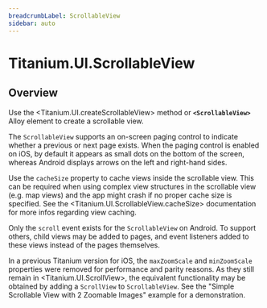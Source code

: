 ```yaml
---
breadcrumbLabel: ScrollableView
sidebar: auto
---
```


# Titanium.UI.ScrollableView

<ProxySummary/>

## Overview

Use the <Titanium.UI.createScrollableView> method or **`<ScrollableView>`** Alloy element to create
a scrollable view.

The `ScrollableView` supports an on-screen paging control to indicate whether a previous or next
page exists. When the paging control is enabled on iOS, by default it appears as
small dots on the bottom of the screen, whereas Android displays arrows on the left and
right-hand sides.

Use the `cacheSize` property to cache views inside the scrollable view. This can be required when
using complex view structures in the scrollable view (e.g. map views) and the app might crash if no
proper cache size is specified. See the <Titanium.UI.ScrollableView.cacheSize> documentation for more
infos regarding view caching.

Only the `scroll` event exists for the `ScrollableView` on Android. To support others, child
views may be added to pages, and event listeners added to these views instead of the pages
themselves.

In a previous Titanium version for iOS, the `maxZoomScale` and `minZoomScale` properties were
removed for performance and parity reasons. As they still remain in <Titanium.UI.ScrollView>,
the equivalent functionality may be obtained by adding a `ScrollView` to `ScrollableView`. See
the "Simple Scrollable View with 2 Zoomable Images" example for a demonstration.

<ApiDocs/>
